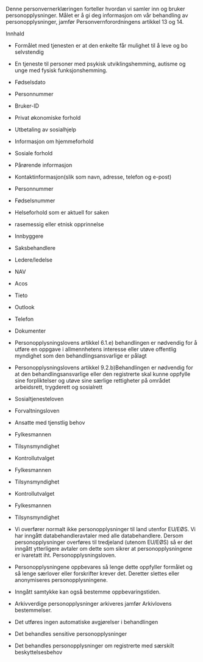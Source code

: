 <!-- title: Boveiledning -->


  

Denne personvernerklæringen forteller hvordan vi samler inn og bruker personopplysninger. Målet er å gi deg informasjon om vår behandling av personopplysninger, jamfør Personvernforordningens artikkel 13 og 14.

  

Innhald

*   Formålet med tjenesten er at den enkelte får mulighet til å leve og bo selvstendig  
    
*   En tjeneste til personer med psykisk utviklingshemming, autisme og unge med fysisk funksjonshemming.  
    
*   Fødselsdato  
    
*   Personnummer  
    
*   Bruker-ID  
    
*   Privat økonomiske forhold  
    
*   Utbetaling av sosialhjelp  
    
*   Informasjon om hjemmeforhold  
    
*   Sosiale forhold  
    
*   Pårørende informasjon  
    
*   Kontaktinformasjon(slik som navn, adresse, telefon og e-post)  
    
*   Personnummer  
    
*   Fødselsnummer  
    
*   Helseforhold som er aktuell for saken  
    
*   rasemessig eller etnisk opprinnelse  
    
*   Innbyggere  
    
*   Saksbehandlere  
    
*   Ledere/ledelse  
    
*   NAV  
    
*   Acos  
    
*   Tieto  
    
*   Outlook  
    
*   Telefon  
    
*   Dokumenter  
    
*   Personopplysningslovens artikkel 6.1.e) behandlingen er nødvendig for å utføre en oppgave i allmennhetens interesse eller utøve offentlig myndighet som den behandlingsansvarlige er pålagt  
    
*   Personopplysningslovens artikkel 9.2.b)Behandlingen er nødvendig for at den behandlingsansvarlige eller den registrerte skal kunne oppfylle sine forpliktelser og utøve sine særlige rettigheter på området arbeidsrett, trygderett og sosialrett  
    
*   Sosialtjenesteloven  
    
*   Forvaltningsloven  
    
*   Ansatte med tjenstlig behov  
    
*   Fylkesmannen  
    
*   Tilsynsmyndighet  
    
*   Kontrollutvalget  
    
*   Fylkesmannen  
    
*   Tilsynsmyndighet  
    
*   Kontrollutvalget  
    
*   Fylkesmannen  
    
*   Tilsynsmyndighet  
    
*   Vi overfører normalt ikke personopplysninger til land utenfor EU/EØS. Vi har inngått databehandleravtaler med alle databehandlere. Dersom personopplysninger overføres til tredjeland (utenom EU/EØS) så er det inngått ytterligere avtaler om dette som sikrer at personopplysningene er ivaretatt iht. Personopplysningsloven.  
    
*   Personopplysningene oppbevares så lenge dette oppfyller formålet og så lenge særlover eller forskrifter krever det. Deretter slettes eller anonymiseres personopplysningene.  
    
*   Inngått samtykke kan også bestemme oppbevaringstiden.  
    
*   Arkivverdige personopplysninger arkiveres jamfør Arkivlovens bestemmelser.  
    
*   Det utføres ingen automatiske avgjørelser i behandlingen  
    
*   Det behandles sensitive personopplysninger  
    
*   Det behandles personopplysninger om registrerte med særskilt beskyttelsesbehov
